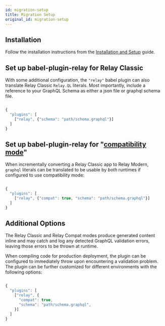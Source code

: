 ```yaml
---
id: migration-setup
title: Migration Setup
original_id: migration-setup
---
```

## Installation

Follow the installation instructions from the [Installation and Setup](./installation-and-setup) guide.

## Set up babel-plugin-relay for Relay Classic

With some additional configuration, the `"relay"` babel plugin can also translate
Relay Classic `Relay.QL` literals. Most importantly, include a reference to your GraphQL Schema as either a json file or graphql schema file.

```javascript

{
  "plugins": [
    ["relay", {"schema": "path/schema.graphql"}]
  ]
}

```

## Set up babel-plugin-relay for "[compatibility mode](./relay-compat)"

When incrementally converting a Relay Classic app to Relay Modern, `graphql`
literals can be translated to be usable by _both_ runtimes if configured to use
compatibility mode:

```javascript

{
  "plugins": [
    ["relay", {"compat": true, "schema": "path/schema.graphql"}]
  ]
}

```

## Additional Options

The Relay Classic and Relay Compat modes produce generated content inline and may
catch and log any detected GraphQL validation errors, leaving those errors to be
thrown at runtime.

When compiling code for production deployment, the plugin can be configured to immediately throw upon encountering a validation problem. The plugin can be further customized for different environments with the following options:

```javascript

{
  "plugins": [
    ["relay", {
      "compat": true,
      "schema": "path/schema.graphql",
    }]
  ]
}

```
